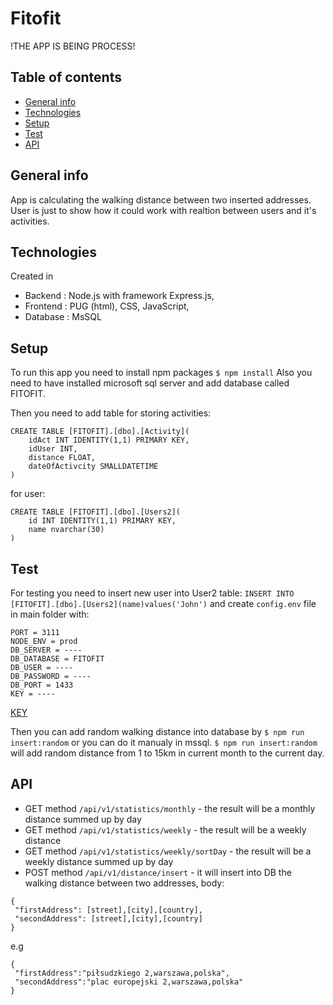 # Fitofit
!THE APP IS BEING PROCESS!
## Table of contents
* [General info](#general-info)
* [Technologies](#technologies)
* [Setup](#setup)
* [Test](#test)
* [API](#api)


## General info
App is calculating the walking distance between two inserted addresses. 
User is just to show how it could work with realtion between users and it's activities.

## Technologies
Created in 
- Backend : Node.js with framework Express.js,
- Frontend : PUG (html), CSS, JavaScript,
- Database : MsSQL

## Setup
To run this app you need to install npm packages
`$ npm install`
Also you need to have installed microsoft sql server and add database called FITOFIT.

Then you need to add table for storing activities: 
```
CREATE TABLE [FITOFIT].[dbo].[Activity](
	idAct INT IDENTITY(1,1) PRIMARY KEY,
	idUser INT,
	distance FLOAT,
	dateOfActivcity SMALLDATETIME
)
```

for user:
```
CREATE TABLE [FITOFIT].[dbo].[Users2](
	id INT IDENTITY(1,1) PRIMARY KEY,
	name nvarchar(30)
)
```

## Test
For testing you need to insert new user into User2 table: `INSERT INTO [FITOFIT].[dbo].[Users2](name)values('John')`
and create `config.env` file in main folder with:

```
PORT = 3111
NODE_ENV = prod
DB_SERVER = ----
DB_DATABASE = FITOFIT
DB_USER = ----
DB_PASSWORD = ----
DB_PORT = 1433
KEY = ----
```

[KEY](https://docs.microsoft.com/en-us/bingmaps/getting-started/bing-maps-dev-center-help/getting-a-bing-maps-key)

Then you can add random walking distance into database by `$ npm run insert:random` or you can do it manualy in mssql.
`$ npm run insert:random` will add random distance from 1 to 15km in current month to the current day.

## API

- GET method `/api/v1/statistics/monthly` - the result will be a monthly distance summed up by day
- GET method `/api/v1/statistics/weekly` - the result will be a weekly distance
- GET method `/api/v1/statistics/weekly/sortDay` - the result will be a weekly distance summed up by day
- POST method `/api/v1/distance/insert` - it will insert into DB the walking distance between two addresses, body:
```
{
 "firstAddress": [street],[city],[country],
 "secondAddress": [street],[city],[country]
}
```
e.g
```
{
 "firstAddress":"piłsudzkiego 2,warszawa,polska",
 "secondAddress":"plac europejski 2,warszawa,polska"
}
```
